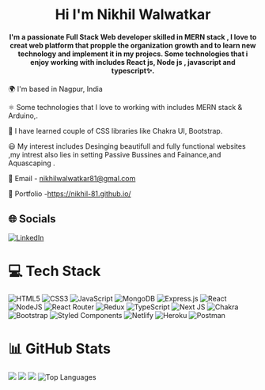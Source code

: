 <h1 align="center">Hi I'm Nikhil Walwatkar</h1>
<h4 align="center">I'm a passionate Full Stack Web developer skilled in MERN stack , I love to creat web platform that propple the organization growth and to learn new technology and implement it in my projecs. Some technologies that i enjoy working with includes React js, Node js , javascript and typescript✨.</h4>

🌍 I'm based in Nagpur, India

⚛️ Some technologies that I love to working with includes MERN stack & Arduino,.

🚀 I have learned couple of CSS libraries like Chakra UI, Bootstrap.

😃 My interest includes Desinging beautifull and fully functional websites ,my intrest also lies in setting Passive Bussines and Fainance,and Aquascaping .

📧 Email - nikhilwalwatkar81@gmal.com

💼 Portfolio -https://nikhil-81.github.io/

## 🌐 Socials
[![LinkedIn](https://img.shields.io/badge/LinkedIn-%230077B5.svg?logo=linkedin&logoColor=white)](https://www.linkedin.com/in/nikhil-walwatkar-898684183/) 

# 💻 Tech Stack
![HTML5](https://img.shields.io/badge/html5-%23E34F26.svg?style=for-the-badge&logo=html5&logoColor=white) 
![CSS3](https://img.shields.io/badge/css3-%231572B6.svg?style=for-the-badge&logo=css3&logoColor=white) 
![JavaScript](https://img.shields.io/badge/javascript-%23323330.svg?style=for-the-badge&logo=javascript&logoColor=%23F7DF1E) 
![MongoDB](https://img.shields.io/badge/MongoDB-%234ea94b.svg?style=for-the-badge&logo=mongodb&logoColor=white) 
![Express.js](https://img.shields.io/badge/express.js-%23404d59.svg?style=for-the-badge&logo=express&logoColor=%2361DAFB) 
![React](https://img.shields.io/badge/react-%2320232a.svg?style=for-the-badge&logo=react&logoColor=%2361DAFB) 
![NodeJS](https://img.shields.io/badge/node.js-6DA55F?style=for-the-badge&logo=node.js&logoColor=white) 
![React Router](https://img.shields.io/badge/React_Router-CA4245?style=for-the-badge&logo=react-router&logoColor=white) 
![Redux](https://img.shields.io/badge/redux-%23593d88.svg?style=for-the-badge&logo=redux&logoColor=white) 
![TypeScript](https://img.shields.io/badge/typescript-%23007ACC.svg?style=for-the-badge&logo=typescript&logoColor=white) 
![Next JS](https://img.shields.io/badge/Next-black?style=for-the-badge&logo=next.js&logoColor=white) 
![Chakra](https://img.shields.io/badge/chakra-%234ED1C5.svg?style=for-the-badge&logo=chakraui&logoColor=white) 
![Bootstrap](https://img.shields.io/badge/bootstrap-%23563D7C.svg?style=for-the-badge&logo=bootstrap&logoColor=white) 
![Styled Components](https://img.shields.io/badge/styled--components-DB7093?style=for-the-badge&logo=styled-components&logoColor=white) 
![Netlify](https://img.shields.io/badge/netlify-%23000000.svg?style=for-the-badge&logo=netlify&logoColor=#00C7B7) 
![Heroku](https://img.shields.io/badge/heroku-%23430098.svg?style=for-the-badge&logo=heroku&logoColor=white) 
![Postman](https://img.shields.io/badge/Postman-FF6C37?style=for-the-badge&logo=postman&logoColor=white)

# 📊 GitHub Stats
![](http://github-profile-summary-cards.vercel.app/api/cards/profile-details?username=Nikhil-81&theme=monokai)
![](http://github-profile-summary-cards.vercel.app/api/cards/stats?username=Nikhil-81&theme=monokai)
![](http://github-profile-summary-cards.vercel.app/api/cards/productive-time?username=Nikhil-81&theme=monokai&utcOffset=8)
![Top Languages](https://github-readme-stats.vercel.app/api/top-langs/?username=Nikhil-81&theme=chartreuse-dark)

<!--
**Nikhil-81/Nikhil-81** is a ✨ _special_ ✨ repository because its `README.md` (this file) appears on your GitHub profile.

Here are some ideas to get you started:

- 🔭 I’m currently working on ...
- 🌱 I’m currently learning ...
- 👯 I’m looking to collaborate on ...
- 🤔 I’m looking for help with ...
- 💬 Ask me about ...
- 📫 How to reach me: ...
- 😄 Pronouns: ...
- ⚡ Fun fact: ...
-->
